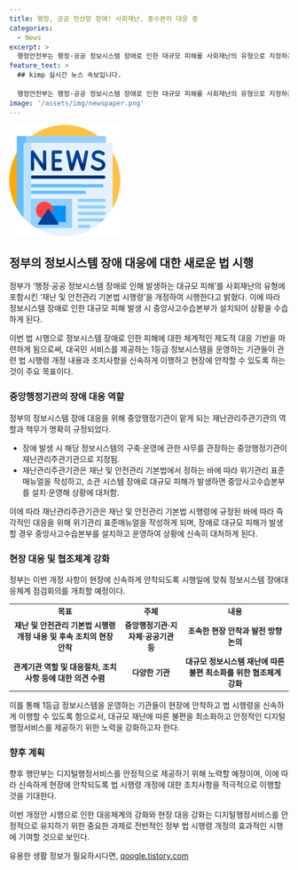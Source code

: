 ```yaml
---
title: 행정, 공공 전산망 장애! 사회재난, 중수본이 대응 중
categories:
  - News
excerpt: >
  행정안전부는 행정·공공 정보시스템 장애로 인한 대규모 피해를 사회재난의 유형으로 지정하는 재난 및 안전관리 기본법 시행령 개정안을 발표했다. 이로써 정보시스템 장애 발생 시 중앙사고수습본부를 설치해 상황을 수습하게 되며, 이는 디지털행정서비스 국민신뢰 제고를 위한 조치의 일환이다. 재난관리주관기관은 대응책을 수행하며, 행안부는 안정적인 디지털행정서비스를 위해 협조를 당부했다.
feature_text: >
  ## kimp 실시간 뉴스 속보입니다.

  행정안전부는 행정·공공 정보시스템 장애로 인한 대규모 피해를 사회재난의 유형으로 지정하는 재난 및 안전관리 기본법 시행령 개정안을 발표했다. 이로써 정보시스템 장애 발생 시 중앙사고수습본부를 설치해 상황을 수습하게 되며, 이는 디지털행정서비스 국민신뢰 제고를 위한 조치의 일환이다. 재난관리주관기관은 대응책을 수행하며, 행안부는 안정적인 디지털행정서비스를 위해 협조를 당부했다.
image: '/assets/img/newspaper.png'
---
```


<p><img src="/assets/img/newspaper.png" alt="kimplant 속보" /></p>

<h2 data-ke-size="size26">정부의 정보시스템 장애 대응에 대한 새로운 법 시행</h2>

<p>정부가 ‘행정·공공 정보시스템 장애로 인해 발생하는 대규모 피해’를 사회재난의 유형에 포함시킨 ‘재난 및 안전관리 기본법 시행령’을 개정하여 시행한다고 밝혔다. 이에 따라 정보시스템 장애로 인한 대규모 피해 발생 시 중앙사고수습본부가 설치되어 상황을 수습하게 된다.</p>

<p data-ke-size="size16">이번 법 시행으로 정보시스템 장애로 인한 피해에 대한 체계적인 제도적 대응 기반을 마련하게 됨으로써, 대국민 서비스를 제공하는 1등급 정보시스템을 운영하는 기관들이 관련 법 시행령 개정 내용과 조치사항을 신속하게 이행하고 현장에 안착할 수 있도록 하는 것이 주요 목표이다.</p>

<h3 data-ke-size="size24">중앙행정기관의 장애 대응 역할</h3>

<p>정부의 정보시스템 장애 대응을 위해 중앙행정기관이 맡게 되는 재난관리주관기관의 역할과 책무가 명확히 규정되었다.</p>

<ul>
    <li>장애 발생 시 해당 정보시스템의 구축·운영에 관한 사무를 관장하는 중앙행정기관이 재난관리주관기관으로 지정됨.</li>
    <li>재난관리주관기관은 재난 및 안전관리 기본법에서 정하는 바에 따라 위기관리 표준매뉴얼을 작성하고, 소관 시스템 장애로 대규모 피해가 발생하면 중앙사고수습본부를 설치·운영해 상황에 대처함.</li>
</ul>

<p data-ke-size="size16">이에 따라 재난관리주관기관은 재난 및 안전관리 기본법 시행령에 규정된 바에 따라 즉각적인 대응을 위해 위기관리 표준매뉴얼을 작성하게 되며, 장애로 대규모 피해가 발생할 경우 중앙사고수습본부를 설치하고 운영하여 상황에 신속히 대처하게 된다.</p>

<h3 data-ke-size="size24">현장 대응 및 협조체계 강화</h3>

<p>정부는 이번 개정 사항이 현장에 신속하게 안착되도록 시행일에 맞춰 정보시스템 장애대응체계 점검회의를 개최할 예정이다.</p>

<table>
    <tr>
        <td style="text-align: center; height: 17px;"><b>목표</b></td>
        <td style="text-align: center; height: 17px;"><b>주체</b></td>
        <td style="text-align: center; height: 17px;"><b>내용</b></td>
    </tr>
    <tr>
        <td style="text-align: center; height: 17px;"><b>재난 및 안전관리 기본법 시행령 개정 내용 및 후속 조치의 현장 안착</b></td>
        <td style="text-align: center; height: 17px;"><b>중앙행정기관·지자체·공공기관 등</b></td>
        <td style="text-align: center; height: 17px;"><b>조속한 현장 안착과 발전 방향 논의</b></td>
    </tr>
    <tr>
        <td style="text-align: center; height: 17px;"><b>관계기관 역할 및 대응절차, 조치사항 등에 대한 의견 수렴</b></td>
        <td style="text-align: center; height: 17px;"><b>다양한 기관</b></td>
        <td style="text-align: center; height: 17px;"><b>대규모 정보시스템 재난에 따른 불편 최소화를 위한 협조체계 강화</b></td>
    </tr>
</table>

<p data-ke-size="size16">이를 통해 1등급 정보시스템을 운영하는 기관들이 현장에 안착하고 법 시행령을 신속하게 이행할 수 있도록 함으로서, 대규모 재난에 따른 불편을 최소화하고 안정적인 디지털행정서비스를 제공하기 위한 노력을 강화하고자 한다.</p>

<h3 data-ke-size="size24">향후 계획</h3>

<p>향후 행안부는 디지털행정서비스를 안정적으로 제공하기 위해 노력할 예정이며, 이에 따라 신속하게 현장에 안착되도록 법 시행령 개정에 대한 조치사항을 적극적으로 이행할 것을 기대한다.</p>

<p>이번 개정안 시행으로 인한 대응체계의 강화와 현장 대응 강화는 디지털행정서비스를 안정적으로 유지하기 위한 중요한 과제로 전반적인 정부 법 시행령 개정의 효과적인 시행에 기여할 것으로 보인다.</p>
유용한 생활 정보가 필요하시다면, <a href="https://qoogle.tistory.com" rel="dofollow">qoogle.tistory.com</a>


